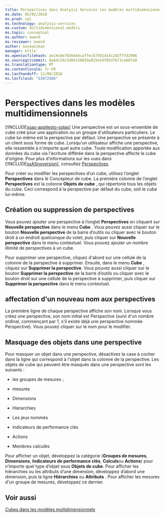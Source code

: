 ```yaml
---
title: Perspectives dans Analysis Services les modèles multidimensionnels | Microsoft Docs
ms.date: 05/02/2018
ms.prod: sql
ms.technology: analysis-services
ms.custom: multidimensional-models
ms.topic: conceptual
ms.author: owend
ms.reviewer: owend
author: minewiskan
manager: kfile
ms.openlocfilehash: ae14c0e76564ebcaffecb7591d14c283fffd2906
ms.sourcegitcommit: 8a64c59c5d84150659a015e54f8937673cab87a0
ms.translationtype: MT
ms.contentlocale: fr-FR
ms.lasthandoff: 12/08/2018
ms.locfileid: "53072586"
---
```

# <a name="perspectives-in-multidimensional-models"></a>Perspectives dans les modèles multidimensionnels
[!INCLUDE[ssas-appliesto-sqlas](../../includes/ssas-appliesto-sqlas.md)]
  Une perspective est un sous-ensemble de cube créé pour une application ou un groupe d'utilisateurs particuliers. Le cube lui-même est la perspective par défaut. Une perspective se présente à un client sous forme de cube. Lorsqu'un utilisateur affiche une perspective, elle ressemble à n'importe quel autre cube. Toute modification apportée aux données du cube via l'écriture différée dans la perspective affecte le cube d'origine. Pour plus d’informations sur les vues dans [!INCLUDE[ssASnoversion](../../includes/ssasnoversion-md.md)], consultez [Perspectives](../../analysis-services/multidimensional-models-olap-logical-cube-objects/perspectives.md).  
  
 Pour créer ou modifier les perspectives d’un cube, utilisez l’onglet **Perspectives** dans le Concepteur de cube. La première colonne de l’onglet **Perspectives** est la colonne **Objets de cube** , qui répertorie tous les objets du cube. Ceci correspond à la perspective par défaut du cube, soit le cube lui-même.  
  
## <a name="creating-or-deleting-perspectives"></a>Création ou suppression de perspectives  
 Vous pouvez ajouter une perspective à l’onglet **Perspectives** en cliquant sur **Nouvelle perspective** dans le menu **Cube** . Vous pouvez aussi cliquer sur le bouton **Nouvelle perspective** de la barre d’outils ou cliquer avec le bouton droit à un endroit quelconque du volet, puis cliquer sur **Nouvelle perspective** dans le menu contextuel. Vous pouvez ajouter un nombre illimité de perspectives à un cube.  
  
 Pour supprimer une perspective, cliquez d'abord sur une cellule de la colonne de la perspective à supprimer. Ensuite, dans le menu **Cube** , cliquez sur **Supprimer la perspective**. Vous pouvez aussi cliquer sur le bouton **Supprimer la perspective** de la barre d’outils ou cliquer avec le bouton droit sur une cellule de la perspective à supprimer, puis cliquer sur **Supprimer la perspective** dans le menu contextuel.  
  
## <a name="renaming-perspectives"></a>affectation d'un nouveau nom aux perspectives  
 La première ligne de chaque perspective affiche son nom. Lorsque vous créez une perspective, son nom initial est Perspective (suivi d'un nombre ordinal, commençant par 1, s'il existe déjà une perspective nommée Perspective). Vous pouvez cliquer sur le nom pour le modifier.  
  
## <a name="hiding-objects-from-a-perspective"></a>Masquage des objets dans une perspective  
 Pour masquer un objet dans une perspective, désactivez la case à cocher dans la ligne qui correspond à l'objet dans la colonne de la perspective. Les objets de cube qui peuvent être masqués dans une perspective sont les suivants :  
  
-   les groupes de mesures ;  
  
-   mesures  
  
-   Dimensions  
  
-   Hierarchies  
  
-   Les jeux nommés  
  
-   Indicateurs de performance clés  
  
-   Actions  
  
-   Membres calculés  
  
 Pour afficher un objet, développez la catégorie (**Groupes de mesures**, **Dimensions**, **Indicateurs de performance clés**, **Calculs**ou **Actions**) pour n’importe quel type d’objet sous **Objets de cube**. Pour afficher les hiérarchies ou les attributs d’une dimension, développez d’abord une dimension, puis la ligne **Hiérarchies** ou **Attributs** . Pour afficher les mesures d'un groupe de mesures, développez ce dernier.  
  
## <a name="see-also"></a>Voir aussi  
 [Cubes dans les modèles multidimensionnels](../../analysis-services/multidimensional-models/cubes-in-multidimensional-models.md)  
  
  
